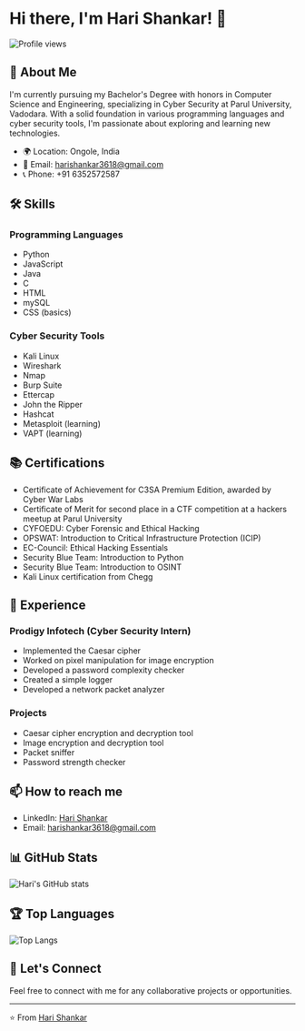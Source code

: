 # Hi there, I'm Hari Shankar! 👋

![Profile views](https://komarev.com/ghpvc/?username=harishankar3618&color=blue)

## 🚀 About Me

I'm currently pursuing my Bachelor's Degree with honors in Computer Science and Engineering, specializing in Cyber Security at Parul University, Vadodara. With a solid foundation in various programming languages and cyber security tools, I'm passionate about exploring and learning new technologies.

- 🌍 Location: Ongole, India
- 📧 Email: harishankar3618@gmail.com
- 📞 Phone: +91 6352572587

## 🛠 Skills

### Programming Languages
- Python
- JavaScript
- Java
- C
- HTML
- mySQL
- CSS (basics)

### Cyber Security Tools
- Kali Linux
- Wireshark
- Nmap
- Burp Suite
- Ettercap
- John the Ripper
- Hashcat
- Metasploit (learning)
- VAPT (learning)


## 📚 Certifications
- Certificate of Achievement for C3SA Premium Edition, awarded by Cyber War Labs
- Certificate of Merit for second place in a CTF competition at a hackers meetup at Parul University
- CYFOEDU: Cyber Forensic and Ethical Hacking
- OPSWAT: Introduction to Critical Infrastructure Protection (ICIP)
- EC-Council: Ethical Hacking Essentials
- Security Blue Team: Introduction to Python
- Security Blue Team: Introduction to OSINT
- Kali Linux certification from Chegg

## 💼 Experience

### Prodigy Infotech (Cyber Security Intern)
- Implemented the Caesar cipher
- Worked on pixel manipulation for image encryption
- Developed a password complexity checker
- Created a simple logger
- Developed a network packet analyzer

### Projects
- Caesar cipher encryption and decryption tool
- Image encryption and decryption tool
- Packet sniffer
- Password strength checker


## 📫 How to reach me
- LinkedIn: [Hari Shankar](https://www.linkedin.com/in/harishankar)
- Email: harishankar3618@gmail.com

## 📊 GitHub Stats

![Hari's GitHub stats](https://github-readme-stats.vercel.app/api?username=harishankar3618&show_icons=true&theme=radical)

## 🏆 Top Languages

![Top Langs](https://github-readme-stats.vercel.app/api/top-langs/?username=harishankar3618&layout=compact&theme=radical)

## 🤝 Let's Connect

Feel free to connect with me for any collaborative projects or opportunities.

---

⭐️ From [Hari Shankar](https://github.com/harishankar3618)
